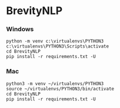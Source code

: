 # BrevityNLP
### Windows
```
python -m venv c:\virtualenvs\PYTHON3
c:\virtualenvs\PYTHON3\Scripts\activate 
cd BrevityNLP
pip install -r requirements.txt -U
```

### Mac
```
python3 -m venv ~/virtualenvs/PYTHON3
source ~/virtualenvs/PYTHON3/bin/activate 
cd BrevityNLP
pip install -r requirements.txt -U
```